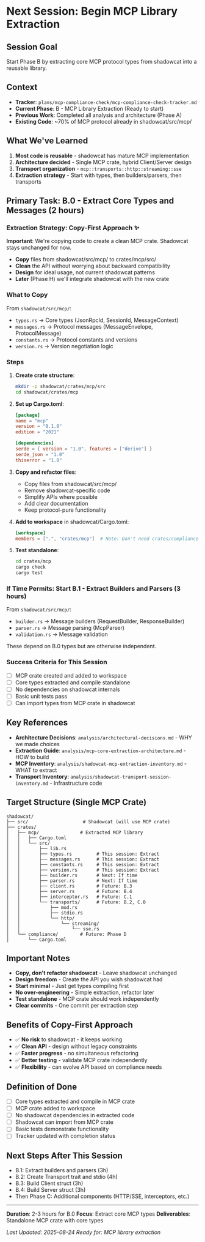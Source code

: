 # Next Session: Begin MCP Library Extraction

## Session Goal
Start Phase B by extracting core MCP protocol types from shadowcat into a reusable library.

## Context
- **Tracker**: `plans/mcp-compliance-check/mcp-compliance-check-tracker.md`
- **Current Phase**: B - MCP Library Extraction (Ready to start)
- **Previous Work**: Completed all analysis and architecture (Phase A)
- **Existing Code**: ~70% of MCP protocol already in shadowcat/src/mcp/

## What We've Learned
1. **Most code is reusable** - shadowcat has mature MCP implementation
2. **Architecture decided** - Single MCP crate, hybrid Client/Server design
3. **Transport organization** - `mcp::transports::http::streaming::sse`
4. **Extraction strategy** - Start with types, then builders/parsers, then transports

## Primary Task: B.0 - Extract Core Types and Messages (2 hours)

### Extraction Strategy: Copy-First Approach ✨
**Important**: We're copying code to create a clean MCP crate. Shadowcat stays unchanged for now.
- **Copy** files from shadowcat/src/mcp/ to crates/mcp/src/
- **Clean** the API without worrying about backward compatibility  
- **Design** for ideal usage, not current shadowcat patterns
- **Later** (Phase H) we'll integrate shadowcat with the new crate

### What to Copy
From `shadowcat/src/mcp/`:
- `types.rs` → Core types (JsonRpcId, SessionId, MessageContext)
- `messages.rs` → Protocol messages (MessageEnvelope, ProtocolMessage)
- `constants.rs` → Protocol constants and versions
- `version.rs` → Version negotiation logic

### Steps
1. **Create crate structure**:
   ```bash
   mkdir -p shadowcat/crates/mcp/src
   cd shadowcat/crates/mcp
   ```

2. **Set up Cargo.toml**:
   ```toml
   [package]
   name = "mcp"
   version = "0.1.0"
   edition = "2021"
   
   [dependencies]
   serde = { version = "1.0", features = ["derive"] }
   serde_json = "1.0"
   thiserror = "1.0"
   ```

3. **Copy and refactor files**:
   - Copy files from shadowcat/src/mcp/
   - Remove shadowcat-specific code
   - Simplify APIs where possible
   - Add clear documentation
   - Keep protocol-pure functionality

4. **Add to workspace** in shadowcat/Cargo.toml:
   ```toml
   [workspace]
   members = [".", "crates/mcp"]  # Note: Don't need crates/compliance yet
   ```

5. **Test standalone**:
   ```bash
   cd crates/mcp
   cargo check
   cargo test
   ```

### If Time Permits: Start B.1 - Extract Builders and Parsers (3 hours)
From `shadowcat/src/mcp/`:
- `builder.rs` → Message builders (RequestBuilder, ResponseBuilder)
- `parser.rs` → Message parsing (McpParser)
- `validation.rs` → Message validation

These depend on B.0 types but are otherwise independent.

### Success Criteria for This Session
- [ ] MCP crate created and added to workspace
- [ ] Core types extracted and compile standalone
- [ ] No dependencies on shadowcat internals
- [ ] Basic unit tests pass
- [ ] Can import types from MCP crate in shadowcat

## Key References
- **Architecture Decisions**: `analysis/architectural-decisions.md` - WHY we made choices
- **Extraction Guide**: `analysis/mcp-core-extraction-architecture.md` - HOW to build
- **MCP Inventory**: `analysis/shadowcat-mcp-extraction-inventory.md` - WHAT to extract
- **Transport Inventory**: `analysis/shadowcat-transport-session-inventory.md` - Infrastructure code

## Target Structure (Single MCP Crate)

```
shadowcat/
├── src/                    # Shadowcat (will use MCP crate)
├── crates/
│   ├── mcp/               # Extracted MCP library
│   │   ├── Cargo.toml
│   │   └── src/
│   │       ├── lib.rs
│   │       ├── types.rs         # This session: Extract
│   │       ├── messages.rs      # This session: Extract
│   │       ├── constants.rs     # This session: Extract
│   │       ├── version.rs       # This session: Extract
│   │       ├── builder.rs       # Next: If time
│   │       ├── parser.rs        # Next: If time
│   │       ├── client.rs        # Future: B.3
│   │       ├── server.rs        # Future: B.4
│   │       ├── interceptor.rs   # Future: C.1
│   │       └── transports/      # Future: B.2, C.0
│   │           ├── mod.rs
│   │           ├── stdio.rs
│   │           └── http/
│   │               └── streaming/
│   │                   └── sse.rs
│   └── compliance/        # Future: Phase D
│       └── Cargo.toml
```

## Important Notes
- **Copy, don't refactor shadowcat** - Leave shadowcat unchanged
- **Design freedom** - Create the API you wish shadowcat had
- **Start minimal** - Just get types compiling first
- **No over-engineering** - Simple extraction, refactor later
- **Test standalone** - MCP crate should work independently
- **Clear commits** - One commit per extraction step

## Benefits of Copy-First Approach
- ✅ **No risk** to shadowcat - it keeps working
- ✅ **Clean API** - design without legacy constraints
- ✅ **Faster progress** - no simultaneous refactoring
- ✅ **Better testing** - validate MCP crate independently
- ✅ **Flexibility** - can evolve API based on compliance needs

## Definition of Done
- [ ] Core types extracted and compile in MCP crate
- [ ] MCP crate added to workspace
- [ ] No shadowcat dependencies in extracted code  
- [ ] Shadowcat can import from MCP crate
- [ ] Basic tests demonstrate functionality
- [ ] Tracker updated with completion status

## Next Steps After This Session
- B.1: Extract builders and parsers (3h)
- B.2: Create Transport trait and stdio (4h)
- B.3: Build Client struct (3h)
- B.4: Build Server struct (3h)
- Then Phase C: Additional components (HTTP/SSE, interceptors, etc.)

---

**Duration**: 2-3 hours for B.0
**Focus**: Extract core MCP types
**Deliverables**: Standalone MCP crate with core types

*Last Updated: 2025-08-24*
*Ready for: MCP library extraction*